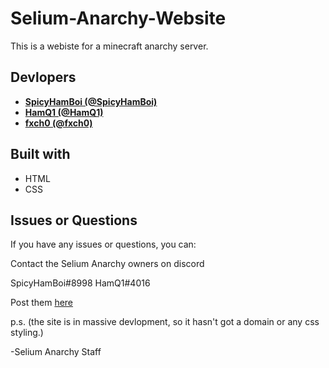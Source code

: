 # Selium-Anarchy-Website
This is a webiste for a minecraft anarchy server.

## Devlopers
* **[SpicyHamBoi (@SpicyHamBoi)](https://github.com/SpicyHamBoi)** 
* **[HamQ1 (@HamQ1)](https://github.com/HamQ1)**
* **[fxch0 (@fxch0)](https://github.com/fxch0)**

## Built with
* HTML
* CSS

## Issues or Questions

If you have any issues or questions, you can:

Contact the Selium Anarchy owners on discord

SpicyHamBoi#8998 HamQ1#4016

Post them [here](https://github.com/SpicyHamBoi/Selium-Anarchy-Website/issues)

p.s. (the site is in massive devlopment, so it hasn't got a domain or any css styling.)

-Selium Anarchy Staff
